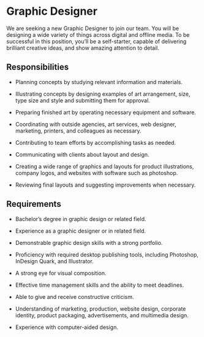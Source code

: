 # Graphic Designer

We are seeking a new Graphic Designer to join our team. You will be designing a wide variety of things across digital and offline media. To be successful in this position, you’ll be a self-starter, capable of delivering brilliant creative ideas, and show amazing attention to detail.

## Responsibilities

* Planning concepts by studying relevant information and materials.

* Illustrating concepts by designing examples of art arrangement, size, type size and style and submitting them for approval.

* Preparing finished art by operating necessary equipment and software.

* Coordinating with outside agencies, art services, web designer, marketing, printers, and colleagues as necessary.

* Contributing to team efforts by accomplishing tasks as needed.

* Communicating with clients about layout and design.

* Creating a wide range of graphics and layouts for product illustrations, company logos, and websites with software such as photoshop.

* Reviewing final layouts and suggesting improvements when necessary.

## Requirements

* Bachelor’s degree in graphic design or related field.

* Experience as a graphic designer or in related field.

* Demonstrable graphic design skills with a strong portfolio.

* Proficiency with required desktop publishing tools, including Photoshop, InDesign Quark, and Illustrator.

* A strong eye for visual composition.

* Effective time management skills and the ability to meet deadlines.

* Able to give and receive constructive criticism.

* Understanding of marketing, production, website design, corporate identity, product packaging, advertisements, and multimedia design.

* Experience with computer-aided design.

